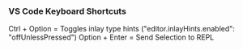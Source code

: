 ### VS Code Keyboard Shortcuts

Ctrl + Option = Toggles inlay type hints ("editor.inlayHints.enabled": "offUnlessPressed")
Option + Enter = Send Selection to REPL

